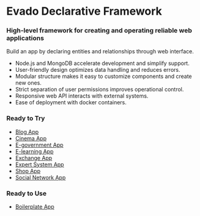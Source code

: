# Evado Declarative Framework

### High-level framework for creating and operating reliable web applications

Build an app by declaring entities and relationships through web interface.

- Node.js and MongoDB accelerate development and simplify support.
- User-friendly design optimizes data handling and reduces errors.
- Modular structure makes it easy to customize components and create new ones.
- Strict separation of user permissions improves operational control.
- Responsive web API interacts with external systems.
- Ease of deployment with docker containers.

### Ready to Try

- [Blog App](https://github.com/mkhorin/evado-app-blog)
- [Cinema App](https://github.com/mkhorin/evado-app-cinema)
- [E-government App](https://github.com/mkhorin/evado-app-egov)
- [E-learning App](https://github.com/mkhorin/evado-app-elearning)
- [Exchange App](https://github.com/mkhorin/evado-app-exchange)
- [Expert System App](https://github.com/mkhorin/evado-app-expert)
- [Shop App](https://github.com/mkhorin/evado-app-shop)
- [Social Network App](https://github.com/mkhorin/evado-app-social)

### Ready to Use

- [Boilerplate App](https://github.com/mkhorin/evado-app-boilerplate)